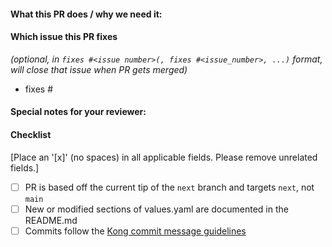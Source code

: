 <!--
Thank you for contributing to Kong/charts. Please read through our contribution
guidelines to understand our review process: https://github.com/Kong/charts/blob/main/CONTRIBUTING.md

When updates to your PR are requested, please add new commits and do not squash the
history. This will make it easier to identify new changes. The PR will be squashed
when it is merged.
-->

#### What this PR does / why we need it:

#### Which issue this PR fixes
*(optional, in `fixes #<issue number>(, fixes #<issue_number>, ...)` format, will close that issue when PR gets merged)*
  - fixes #

#### Special notes for your reviewer:

#### Checklist
[Place an '[x]' (no spaces) in all applicable fields. Please remove unrelated fields.]
- [ ] PR is based off the current tip of the `next` branch and targets `next`, not `main`
- [ ] New or modified sections of values.yaml are documented in the README.md
- [ ] Commits follow the [Kong commit message guidelines](https://github.com/Kong/kong/blob/master/CONTRIBUTING.md#commit-message-format)
